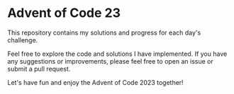 # Advent of Code 23

This repository contains my solutions and progress for each day's challenge.

Feel free to explore the code and solutions I have implemented. If you have any suggestions or improvements, please feel free to open an issue or submit a pull request.

Let's have fun and enjoy the Advent of Code 2023 together!
